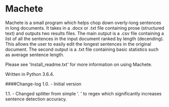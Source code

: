 # Machete

Machete is a small program which helps chop down overly-long sentences in long documents. It takes in a .docx or .txt file containing prose (structured text) and outputs two results files. The main output is a .csv file containing a list of all the sentences in the input document ranked by length (decending). This allows the user to easily edit the longest sentences in the original document. The second output is a .txt file containing basic statistics such as average sentence length.

Please see 'Install_readme.txt' for more information on using Machete.

Written in Python 3.6.4.

####Change-log
1.0. - Initial version

1.1. - Changed splitter from simple '. ' to regex which significantly increases sentence detection accuracy.